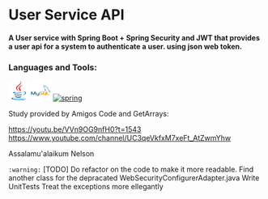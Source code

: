# User Service API

<p><h4>A User service with Spring Boot + Spring Security and JWT
that provides a user api for a system to authenticate a user.
using json web token.</h4></p>

<h3 align="left">Languages and Tools:</h3>
<p align="left"> 
<a href="https://www.java.com" target="_blank" rel="noreferrer"><img src="https://raw.githubusercontent.com/devicons/devicon/master/icons/java/java-original.svg" alt="java" width="40" height="40"/></a>
<a href="https://www.mysql.com/" target="_blank" rel="noreferrer"> <img src="https://raw.githubusercontent.com/devicons/devicon/master/icons/mysql/mysql-original-wordmark.svg" alt="mysql" width="40" height="40"/></a> 
<a href="https://spring.io/" target="_blank" rel="noreferrer"> <img src="https://www.vectorlogo.zone/logos/springio/springio-icon.svg" alt="spring" width="40" height="40"/> </a> 
</p>

Study provided by Amigos Code and GetArrays:

https://youtu.be/VVn9OG9nfH0?t=1543
https://www.youtube.com/channel/UC3qeVkfxM7xeFt_AtZwmYhw

Assalamu'alaikum Nelson


`:warning:`
[TODO]
    Do refactor on the code to make it more readable.
    Find another class for the depracated WebSecurityConfigurerAdapter.java
    Write UnitTests
    Treat the exceptions more ellegantly